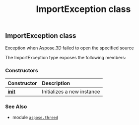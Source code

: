 ﻿---
title: ImportException class
second_title: Aspose.3D for Python via .NET API References
description: 
type: docs
weight: 130
url: /aspose.threed/importexception/
is_root: false
---

## ImportException class

Exception when Aspose.3D failed to open the specified source



The ImportException type exposes the following members:

### Constructors
| Constructor | Description |
| :- | :- |
| [__init__](/3d/python-net/aspose.threed/importexception/__init__/#str) | Initializes a new instance |



### See Also
* module [`aspose.threed`](..)
